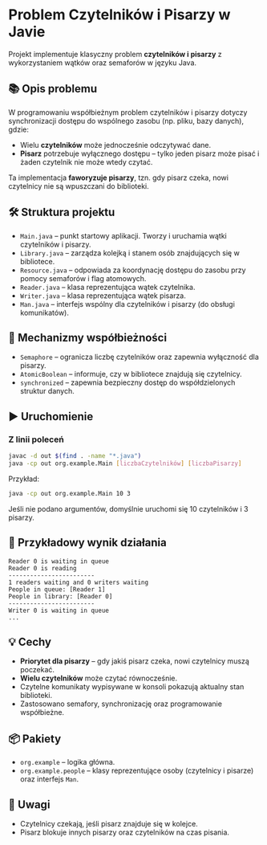 # Problem Czytelników i Pisarzy w Javie

Projekt implementuje klasyczny problem **czytelników i pisarzy** z wykorzystaniem wątków oraz semaforów w języku Java.

## 📚 Opis problemu

W programowaniu współbieżnym problem czytelników i pisarzy dotyczy synchronizacji dostępu do wspólnego zasobu (np. pliku, bazy danych), gdzie:

- Wielu **czytelników** może jednocześnie odczytywać dane.
- **Pisarz** potrzebuje wyłącznego dostępu – tylko jeden pisarz może pisać i żaden czytelnik nie może wtedy czytać.

Ta implementacja **faworyzuje pisarzy**, tzn. gdy pisarz czeka, nowi czytelnicy nie są wpuszczani do biblioteki.

## 🛠 Struktura projektu

- `Main.java` – punkt startowy aplikacji. Tworzy i uruchamia wątki czytelników i pisarzy.
- `Library.java` – zarządza kolejką i stanem osób znajdujących się w bibliotece.
- `Resource.java` – odpowiada za koordynację dostępu do zasobu przy pomocy semaforów i flag atomowych.
- `Reader.java` – klasa reprezentująca wątek czytelnika.
- `Writer.java` – klasa reprezentująca wątek pisarza.
- `Man.java` – interfejs wspólny dla czytelników i pisarzy (do obsługi komunikatów).

## 🧵 Mechanizmy współbieżności

- `Semaphore` – ogranicza liczbę czytelników oraz zapewnia wyłączność dla pisarzy.
- `AtomicBoolean` – informuje, czy w bibliotece znajdują się czytelnicy.
- `synchronized` – zapewnia bezpieczny dostęp do współdzielonych struktur danych.

## ▶️ Uruchomienie

### Z linii poleceń

```bash
javac -d out $(find . -name "*.java")
java -cp out org.example.Main [liczbaCzytelników] [liczbaPisarzy]
```

Przykład:

```bash
java -cp out org.example.Main 10 3
```

Jeśli nie podano argumentów, domyślnie uruchomi się 10 czytelników i 3 pisarzy.

## 🧪 Przykładowy wynik działania

```
Reader 0 is waiting in queue
Reader 0 is reading
------------------------
1 readers waiting and 0 writers waiting
People in queue: [Reader 1]
People in library: [Reader 0]
------------------------
Writer 0 is waiting in queue
...
```

## 💡 Cechy

- **Priorytet dla pisarzy** – gdy jakiś pisarz czeka, nowi czytelnicy muszą poczekać.
- **Wielu czytelników** może czytać równocześnie.
- Czytelne komunikaty wypisywane w konsoli pokazują aktualny stan biblioteki.
- Zastosowano semafory, synchronizację oraz programowanie współbieżne.

## 📦 Pakiety

- `org.example` – logika główna.
- `org.example.people` – klasy reprezentujące osoby (czytelnicy i pisarze) oraz interfejs `Man`.

## 📌 Uwagi

- Czytelnicy czekają, jeśli pisarz znajduje się w kolejce.
- Pisarz blokuje innych pisarzy oraz czytelników na czas pisania.

